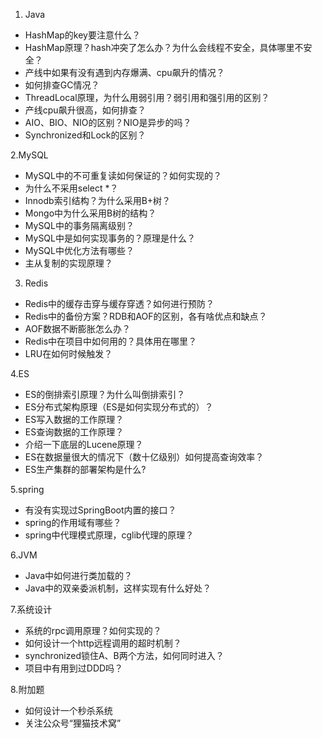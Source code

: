 1. Java
- HashMap的key要注意什么？
- HashMap原理？hash冲突了怎么办？为什么会线程不安全，具体哪里不安全？
- 产线中如果有没有遇到内存爆满、cpu飙升的情况？
- 如何排查GC情况？
- ThreadLocal原理，为什么用弱引用？弱引用和强引用的区别？
- 产线cpu飙升很高，如何排查？
- AIO、BIO、NIO的区别？NIO是异步的吗？
- Synchronized和Lock的区别？

2.MySQL
- MySQL中的不可重复读如何保证的？如何实现的？
- 为什么不采用select *？
- Innodb索引结构？为什么采用B+树？
- Mongo中为什么采用B树的结构？
- MySQL中的事务隔离级别？
- MySQL中是如何实现事务的？原理是什么？
- MySQL中优化方法有哪些？
- 主从复制的实现原理？

3. Redis
- Redis中的缓存击穿与缓存穿透？如何进行预防？
- Redis中的备份方案？RDB和AOF的区别，各有啥优点和缺点？
- AOF数据不断膨胀怎么办？
- Redis中在项目中如何用的？具体用在哪里？
- LRU在如何时候触发？


4.ES
- ES的倒排索引原理？为什么叫倒排索引？
- ES分布式架构原理（ES是如何实现分布式的）？
- ES写入数据的工作原理？
- ES查询数据的工作原理？
- 介绍一下底层的Lucene原理？
- ES在数据量很大的情况下（数十亿级别）如何提高查询效率？
- ES生产集群的部署架构是什么?


5.spring
- 有没有实现过SpringBoot内置的接口？
- spring的作用域有哪些？
- spring中代理模式原理，cglib代理的原理？

6.JVM
- Java中如何进行类加载的？
- Java中的双亲委派机制，这样实现有什么好处？

7.系统设计
- 系统的rpc调用原理？如何实现的？
- 如何设计一个http远程调用的超时机制？
- synchronized锁住A、B两个方法，如何同时进入？
- 项目中有用到过DDD吗？

8.附加题
- 如何设计一个秒杀系统
- 关注公众号“狸猫技术窝”
